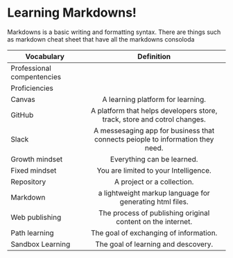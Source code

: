# Learning Markdowns!
Markdowns is a basic writing and formatting syntax. There are things such as markdown cheat sheet that have all the markdowns consoloda

|Vocabulary                      |Definition                                                                    |
| ------------------------------ |:----------------------------------------------------------------------------:|
|Professional compentencies      | |
|Proficiencies                   ||
|Canvas                          |A learning platform for learning.                                             |
|GitHub                          |A platform that helps developers store, track, store and cotrol changes.      |
|Slack                           |A messesaging app for business that connects peiople to information they need.|
|Growth mindset                  |Everything can be learned.                                                    |
|Fixed mindset                   |You are limited to your Intelligence.                                         |
|Repository                      | A project or a collection.                                                   |
|Markdown                        |a lightweight markup language for generating html files.                      |
|Web publishing                  |The process of publishing original content on the internet.                   |
|Path learning                   |The goal of exchanging of information.                                        |
|Sandbox Learning                |The goal of learning and descovery.                                           |